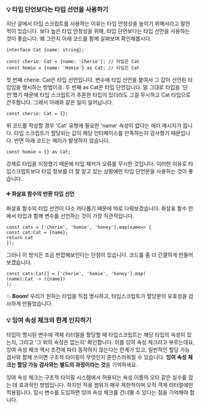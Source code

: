 ### 💡 타입 단언보다는 타입 선언을 사용하기

지난 글에서 타입 스크립트를 사용하는 이유는 타입 안정성을 높이기 위해서라고 말한 적이 있습니다. 보다 높은 타입 안정성을 위해, 타입 단언보다는 타입 선언을 사용하는 것이 좋습니다. 왜 그런지 아래 코드를 함께 살펴보며 확인해봅시다.

```
interface Cat {name: string};

const cherie: Cat = {name: 'Cherie'}; // 타입은 Cat
const homie = {name: 'Homie'} as Cat; // 타입은 Cat
```

첫 번째 cherie: Cat은 타입 선언입니다. 변수에 타입 선언을 붙여서 그 값이 선언된 타입임을 명시하는 방법이죠. 두 번째 as Cat은 타입 단언입니다. 말 그대로 타입을 '단언'했기 때문에 타입 스크립트가 추론한 타입이 있더라도 그걸 무시하고 Cat 타입으로 간주합니다. 그래서 아래와 같은 일이 일어납니다.

```
const cherie: Cat = {};
```

위 코드를 작성할 경우 'Cat' 유형에 필요한 'name' 속성이 없다는 에러 메시지가 뜹니다. 타입 스크립트가 할당되는 값이 해당 인터페이스를 만족하는지 검사했기 때문입니다. 반면 아래 코드는 에러가 발생하지 않습니다.

```
const homie = {} as Cat;
```

강제로 타입을 지정했기 때문에 타입 체커가 오류를 무시한 것입니다. 이러한 이유로 타입스크립트보다 타입 정보를 더 잘 알고 있는 상황에만 타입 단언문을 사용하는 것이 좋습니다.

#### ➕ 화살표 함수의 반환 타입 선언

화살표 함수의 타입 선언이 다소 까다롭기 때문에 따로 다뤄보겠습니다. 화살표 함수 안에서 타입과 함께 변수를 선언하는 것이 가장 직관적입니다.

```
const cats = ['cherie', 'homie', 'honey'].map(name=> {
const cat:Cat = {name};
return cat
});
```

그러나 이 방식은 조금 번잡해보인다는 단점이 있습니다. 코드를 좀 더 간결하게 만들어보겠습니다.

```
const cats:Cat[] = ['cherie', 'homie', 'honey'].map(
(name):Cat -> ({name})
);
```

💥 **Boom!** 우리가 원하는 타입을 직접 명시하고, 타입스크립트가 할당문의 유효성을 검사하게 만들었습니다.

### 💡 잉여 속성 체크의 한계 인지하기

타입이 명시된 변수에 객체 리터럴을 할당할 때 타입스크립트는 해당 타입의 속성이 있는지, 그리고 '그 외의 속성은 없는지' 확인합니다. 이를 잉여 속성 체크라고 부르는데요, 잉여 속성 체크 역시 조건에 따라 동작하지 않는다는 한계가 있고, 일반적인 할당 가능 검사와 함께 쓰이면 구조적 타이핑이 무엇인지 혼란스러워질 수 있습니다. **잉여 속성 체크는 할당 가능 검사와는 별도의 과정이라는 것**을 기억하세요.

잉여 속성 체크는 구조적 타이핑 시스템에서 허용되는 속성 이름의 오타 같은 실수를 잡는 데 효과적인 방법입니다. 하지만 적용 범위가 매우 제한적이며 오직 객체 리터럴에만 적용됩니다. 임시 변수를 도입하면 잉여 속성 체크를 건너뛸 수 있다는 점을 기억해야 합니다.
